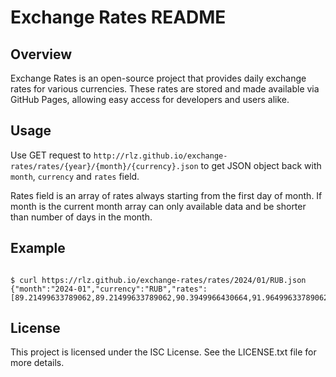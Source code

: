 # Exchange Rates README

## Overview

Exchange Rates is an open-source project that provides daily exchange rates for various currencies. These rates are stored and made available via GitHub Pages, allowing easy access for developers and users alike.

## Usage

Use GET request to `http://rlz.github.io/exchange-rates/rates/{year}/{month}/{currency}.json` to get JSON object back with `month`, `currency` and `rates` field.

Rates field is an array of rates always starting from the first day of month. If month is the current month array can only available data and be shorter than number of days in the month.

## Example

```console

$ curl https://rlz.github.io/exchange-rates/rates/2024/01/RUB.json 
{"month":"2024-01","currency":"RUB","rates":[89.21499633789062,89.21499633789062,90.3949966430664,91.96499633789062,91.31500244140625,91.31500244140625,91.31500244140625,90.8949966430664,90.8949966430664,90.8949966430664,90.88999938964844,89.88999938964844,89.88999938964844,89.88999938964844,89.88999938964844,89.88999938964844,87.94999694824219,88.62000274658203,88.62000274658203,88.62000274658203,88.62000274658203,89.41999816894531,87.98999786376953,87.98999786376953,88.69000244140625,88,88,88,88,89.2699966430664,89.73999786376953]}

```

## License

This project is licensed under the ISC License. See the LICENSE.txt file for more details.
